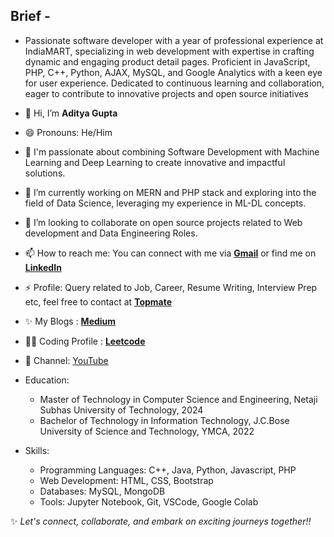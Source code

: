 <!---
AdityaGupta-03/AdityaGupta-03 is a  special ✨ repository because its `README.md` (this file) appears on your GitHub profile.
You can click the Preview link to take a look at your changes.
--->

## Brief - 
  - Passionate software developer with a year of professional experience at IndiaMART, specializing in web development with expertise in crafting dynamic and engaging product detail pages. Proficient in JavaScript, PHP, C++, Python, AJAX, MySQL, and Google Analytics with a keen eye for user experience. Dedicated to continuous learning and collaboration, eager to contribute to innovative projects and open source initiatives
  
- 👋 Hi, I’m **Aditya Gupta**
- 😄 Pronouns: He/Him
- 👀 I'm passionate about combining Software Development with Machine Learning and Deep Learning to create innovative and impactful solutions.
- 🌱 I’m currently working on MERN and PHP stack and exploring into the field of Data Science, leveraging my experience in ML-DL concepts.
- 💞️ I’m looking to collaborate on open source projects related to Web development and Data Engineering Roles.
- 📫 How to reach me: You can connect with me via [**Gmail**](iaditya.gupta03@gmail.com) or find me on [**LinkedIn**](www.linkedin.com/in/iadityagupta03/)
- ⚡ Profile: Query related to Job, Career, Resume Writing, Interview Prep etc, feel free to contact at [**Topmate**](https://topmate.io/aditya_gupta03/)
- ✨ My Blogs : [**Medium**](https://medium.com/@iaditya.gupta03)
- 🧑‍💻 Coding Profile : [**Leetcode**](https://leetcode.com/u/AdityaGupta03/)
- 💜 Channel: [YouTube](https://www.youtube.com/@aditya_gupta03)

- Education:
  - Master of Technology in Computer Science and Engineering, Netaji Subhas University of Technology, 2024
  - Bachelor of Technology in Information Technology, J.C.Bose University of Science and Technology, YMCA, 2022
  
- Skills:
  - Programming Languages: C++, Java, Python, Javascript, PHP
  - Web Development: HTML, CSS, Bootstrap
  - Databases: MySQL, MongoDB
  - Tools: Jupyter Notebook, Git, VSCode, Google Colab


 ✨ _Let's connect, collaborate, and embark on exciting journeys together!!_

